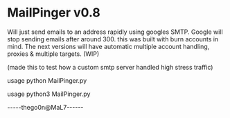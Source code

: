 # MailPinger v0.8



Will just send emails to an address rapidly using googles SMTP. Google will stop sending emails after around 300. this was built with burn accounts in mind. 
The next versions will have automatic multiple account handling, proxies & multiple targets. (WIP)

(made this to test how a custom smtp server handled high stress traffic)


usage python MailPinger.py

usage python3 MailPinger.py



-----thego0n@MaL7------

